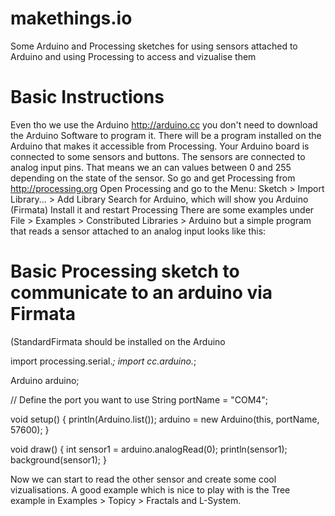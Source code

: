 makethings.io
=============

Some Arduino and Processing sketches for using sensors attached to Arduino and using Processing to access and vizualise them

Basic Instructions
==================

Even tho we use the Arduino http://arduino.cc you don't need to download the Arduino Software to program it. There will be a program installed on the Arduino that makes it accessible from Processing.
Your Arduino board is connected to some sensors and buttons. The sensors are connected to analog input pins. That means we an can values between 0 and 255 depending on the state of the sensor. 
So go and get Processing from http://processing.org
Open Processing and go to the Menu: Sketch > Import Library... > Add Library
Search for Arduino, which will show you Arduino (Firmata)
Install it and restart Processing
There are some examples under File > Examples > Constributed Libraries > Arduino
but a simple program that reads a sensor attached to an analog input looks like this:

Basic Processing sketch to communicate to an arduino via Firmata
================================================================

(StandardFirmata should be installed on the Arduino

import processing.serial.*;
import cc.arduino.*;

Arduino arduino;

// Define the port you want to use
String portName = "COM4";

void setup() {
  println(Arduino.list());
  arduino = new Arduino(this, portName, 57600);
}

void draw() {
  int sensor1 = arduino.analogRead(0); 
  println(sensor1);
  background(sensor1);
}

Now we can start to read the other sensor and create some cool vizualisations. A good example which is nice to play with is the Tree example in Examples > Topicy > Fractals and L-System.
